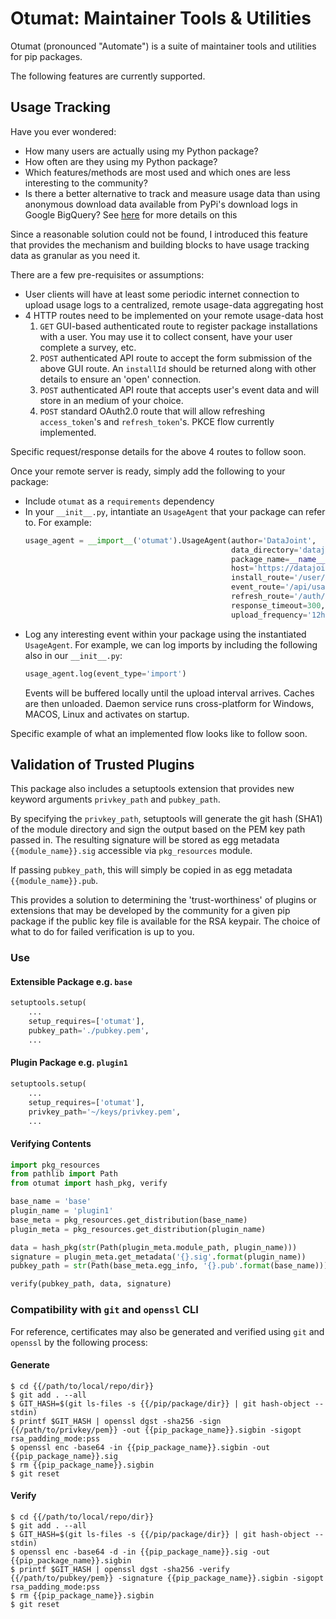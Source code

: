 # Otumat: Maintainer Tools & Utilities

Otumat (pronounced "Automate") is a suite of maintainer tools and utilities for pip packages.

The following features are currently supported.

## Usage Tracking

Have you ever wondered:

- How many users are actually using my Python package?
- How often are they using my Python package?
- Which features/methods are most used and which ones are less interesting to the community?
- Is there a better alternative to track and measure usage data than using anonymous download data available from PyPi's download logs in Google BigQuery? See [here](https://packaging.python.org/guides/analyzing-pypi-package-downloads/#background) for more details on this

Since a reasonable solution could not be found, I introduced this feature that provides the mechanism and building blocks to have usage tracking data as granular as you need it.

There are a few pre-requisites or assumptions:
- User clients will have at least some periodic internet connection to upload usage logs to a centralized, remote usage-data aggregating host
- 4 HTTP routes need to be implemented on your remote usage-data host
  1. `GET` GUI-based authenticated route to register package installations with a user. You may use it to collect consent, have your user complete a survey, etc.
  2. `POST` authenticated API route to accept the form submission of the above GUI route. An `installId` should be returned along with other details to ensure an 'open' connection.
  3. `POST` authenticated API route that accepts user's event data and will store in an medium of your choice.
  4. `POST` standard OAuth2.0 route that will allow refreshing `access_token`'s and `refresh_token`'s. PKCE flow currently implemented.

Specific request/response details for the above 4 routes to follow soon.

Once your remote server is ready, simply add the following to your package:
- Include `otumat` as a `requirements` dependency
- In your `__init__.py`, intantiate an `UsageAgent` that your package can refer to. For example:
  ```python
  usage_agent = __import__('otumat').UsageAgent(author='DataJoint',
                                                data_directory='datajoint-python',
                                                package_name=__name__,
                                                host='https://datajoint.io',
                                                install_route='/user/usage-install',
                                                event_route='/api/usage-event',
                                                refresh_route='/auth/token',
                                                response_timeout=300,
                                                upload_frequency='12h')
  ```
- Log any interesting event within your package using the instantiated `UsageAgent`. For example, we can log imports by including the following also in our `__init__.py`:
  ```python
  usage_agent.log(event_type='import')
  ```
  Events will be buffered locally until the upload interval arrives. Caches are then unloaded. Daemon service runs cross-platform for Windows, MACOS, Linux and activates on startup.

Specific example of what an implemented flow looks like to follow soon.

## Validation of Trusted Plugins

This package also includes a setuptools extension that provides new keyword arguments `privkey_path` and `pubkey_path`. 

By specifying the `privkey_path`, setuptools will generate the git hash (SHA1) of the module directory and sign the output based on the PEM key path passed in. The resulting signature will be stored as egg metadata `{{module_name}}.sig` accessible via `pkg_resources` module. 

If passing `pubkey_path`, this will simply be copied in as egg metadata `{{module_name}}.pub`.

This provides a solution to determining the 'trust-worthiness' of plugins or extensions that may be developed by the community for a given pip package if the public key file is available for the RSA keypair. The choice of what to do for failed verification is up to you.

### Use

#### Extensible Package e.g. `base`

``` python
setuptools.setup(
    ...
    setup_requires=['otumat'],
    pubkey_path='./pubkey.pem',
    ...
```

#### Plugin Package e.g. `plugin1`

``` python
setuptools.setup(
    ...
    setup_requires=['otumat'],
    privkey_path='~/keys/privkey.pem',
    ...
```

#### Verifying Contents

``` python
import pkg_resources
from pathlib import Path
from otumat import hash_pkg, verify

base_name = 'base'
plugin_name = 'plugin1'
base_meta = pkg_resources.get_distribution(base_name)
plugin_meta = pkg_resources.get_distribution(plugin_name)

data = hash_pkg(str(Path(plugin_meta.module_path, plugin_name)))
signature = plugin_meta.get_metadata('{}.sig'.format(plugin_name))
pubkey_path = str(Path(base_meta.egg_info, '{}.pub'.format(base_name)))

verify(pubkey_path, data, signature)
```


### Compatibility with `git` and `openssl` CLI

For reference, certificates may also be generated and verified using `git` and `openssl` by the following process:

#### Generate

``` shell
$ cd {{/path/to/local/repo/dir}}
$ git add . --all
$ GIT_HASH=$(git ls-files -s {{/pip/package/dir}} | git hash-object --stdin)
$ printf $GIT_HASH | openssl dgst -sha256 -sign {{/path/to/privkey/pem}} -out {{pip_package_name}}.sigbin -sigopt rsa_padding_mode:pss
$ openssl enc -base64 -in {{pip_package_name}}.sigbin -out {{pip_package_name}}.sig
$ rm {{pip_package_name}}.sigbin
$ git reset
```

#### Verify

``` shell
$ cd {{/path/to/local/repo/dir}}
$ git add . --all
$ GIT_HASH=$(git ls-files -s {{/pip/package/dir}} | git hash-object --stdin)
$ openssl enc -base64 -d -in {{pip_package_name}}.sig -out {{pip_package_name}}.sigbin
$ printf $GIT_HASH | openssl dgst -sha256 -verify {{/path/to/pubkey/pem}} -signature {{pip_package_name}}.sigbin -sigopt rsa_padding_mode:pss
$ rm {{pip_package_name}}.sigbin
$ git reset
```